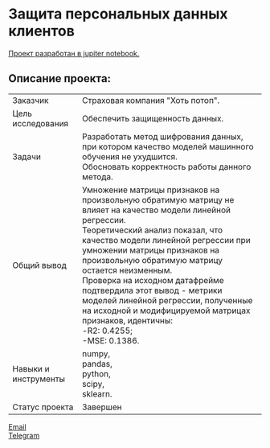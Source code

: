 # Защита персональных данных клиентов

[Проект разработан в jupiter notebook.](https://github.com/data-analyst-mr/DataScienceProjects/blob/main/projects/educational%20project/protection_of_personal_data/protection_of_personal_data%20.ipynb)<br/>

## Описание проекта:
|   |  |
|---------------|-------------------|
|Заказчик| Страховая компания "Хоть потоп".|
|Цель исследования| Обеспечить защищенность данных.|
|Задачи|Разработать метод шифрования данных, при котором качество моделей машинного обучения не ухудшится.<br/>Обосновать корректность работы данного метода.|
|Общий вывод| Умножение матрицы признаков на произвольную обратимую матрицу не влияет на качество модели линейной регрессии.<br/>Теоретический анализ показал, что качество модели линейной регрессии при умножении матрицы признаков на произвольную обратимую матрицу остается неизменным.<br/>Проверка на исходном датафрейме подтвердила этот вывод - метрики моделей линейной регрессии, полученные на исходной и модифицируемой матрицах признаков, идентичны:<br/>-R2: 0.4255;<br/>-MSE: 0.1386.|
|Навыки и инструменты|numpy,<br/>pandas,<br/>python,<br/>scipy,<br/>sklearn.|
|Статус проекта| Завершен|


[Email](mailto:mikhail-shestakov-2022@bk.ru)<br/>
[Telegram](https://t.me/mshestakov1)
